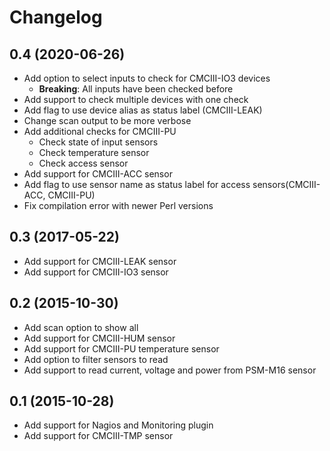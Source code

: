 Changelog
=========

0.4 (2020-06-26)
----------------

- Add option to select inputs to check for CMCIII-IO3 devices
  - **Breaking**: All inputs have been checked before
- Add support to check multiple devices with one check
- Add flag to use device alias as status label (CMCIII-LEAK)
- Change scan output to be more verbose
- Add additional checks for CMCIII-PU
  - Check state of input sensors
  - Check temperature sensor
  - Check access sensor
- Add support for CMCIII-ACC sensor
- Add flag to use sensor name as status label for access sensors(CMCIII-ACC, CMCIII-PU)
- Fix compilation error with newer Perl versions

0.3 (2017-05-22)
----------------

- Add support for CMCIII-LEAK sensor
- Add support for CMCIII-IO3 sensor

0.2 (2015-10-30)
----------------

- Add scan option to show all 
- Add support for CMCIII-HUM sensor
- Add support for CMCIII-PU temperature sensor
- Add option to filter sensors to read
- Add support to read current, voltage and power from PSM-M16 sensor

0.1 (2015-10-28)
----------------

- Add support for Nagios and Monitoring plugin
- Add support for CMCIII-TMP sensor
